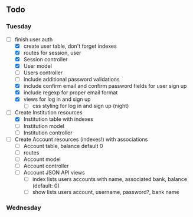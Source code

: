 ## Todo
### Tuesday
- [ ] finish user auth
  - [x] create user table, don't forget indexes
  - [x] routes for session, user
  - [x] Session controller
  - [x] User model
  - [ ] Users controller
  - [ ] include additional password validations
  - [x] include confirm email and confirm password fields for user sign up
  - [x] include regexp for proper email format
  - [x] views for log in and sign up
    - [ ] css styling for log in and sign up (night)
- [ ] Create Institution resources
  - [x] Institution table with indexes
  - [ ] Institution model
  - [ ] Institution controller
- [ ] Create Account resources (indexes!) with associations
  - [ ] Account table, balance default 0
  - [ ] routes
  - [ ] Account model
  - [ ] Account controller
  - [ ] Account JSON API views
    - [ ] index lists users accounts with name, associated bank, balance (default: 0)
    - [ ] show lists users account, username, password?, bank name

### Wednesday
